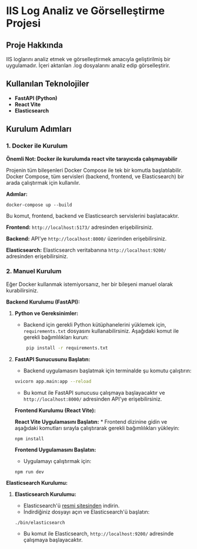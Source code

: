 # IIS Log Analiz ve Görselleştirme Projesi

## Proje Hakkında

IIS loglarını analiz etmek ve görselleştirmek amacıyla geliştirilmiş bir uygulamadır. İçeri aktarılan .log dosyalarını analiz edip görselleştirir.



## Kullanılan Teknolojiler

* **FastAPI (Python)** 
* **React Vite** 
* **Elasticsearch** 

## Kurulum Adımları

### 1. Docker ile Kurulum

**Önemli Not: Docker ile kurulumda react vite tarayıcıda çalışmayabilir** 

Projenin tüm bileşenleri Docker Compose ile tek bir komutla başlatılabilir. Docker Compose, tüm servisleri (backend, frontend, ve Elasticsearch) bir arada çalıştırmak için kullanılır.

**Adımlar:**

    docker-compose up --build

Bu komut, frontend, backend ve Elasticsearch servislerini başlatacaktır.
  
  
  **Frontend:** `http://localhost:5173/` adresinden erişebilirsiniz.
  
  **Backend:** API'ye `http://localhost:8000/` üzerinden erişebilirsiniz.
  
  **Elasticsearch:** Elasticsearch veritabanına `http://localhost:9200/` adresinden erişebilirsiniz.
    

### 2. Manuel Kurulum

Eğer Docker kullanmak istemiyorsanız, her bir bileşeni manuel olarak kurabilirsiniz.

**Backend Kurulumu (FastAPI):**

1.  **Python ve Gereksinimler:**
    * Backend için gerekli Python kütüphanelerini yüklemek için, `requirements.txt` dosyasını kullanabilirsiniz. Aşağıdaki komut ile gerekli bağımlılıkları kurun:
  
     
       ```bash
        pip install -r requirements.txt
       ```
  
2.  **FastAPI Sunucusunu Başlatın:**
    * Backend uygulamasını başlatmak için terminalde şu komutu çalıştırın:

    ```bash
    uvicorn app.main:app --reload
    ```

    * Bu komut ile FastAPI sunucusu çalışmaya başlayacaktır ve `http://localhost:8000/` adresinden API'ye erişebilirsiniz.

    **Frontend Kurulumu (React Vite):**
    
     **React Vite Uygulamasını Başlatın:**
        * Frontend dizinine gidin ve aşağıdaki komutları sırayla çalıştırarak gerekli bağımlılıkları yükleyin:
    
        
        npm install
       
    
    **Frontend Uygulamasını Başlatın:**
       * Uygulamayı çalıştırmak için:
         
        
        npm run dev
       

**Elasticsearch Kurulumu:**

1.  **Elasticsearch Kurulumu:**
    * Elasticsearch'ü [resmi sitesinden](https://www.elastic.co/downloads/elasticsearch) indirin.
    * İndirdiğiniz dosyayı açın ve Elasticsearch'ü başlatın:

    ```bash
    ./bin/elasticsearch
    ```

    * Bu komut ile Elasticsearch, `http://localhost:9200/` adresinde çalışmaya başlayacaktır.

